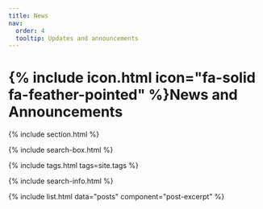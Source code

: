 ```yaml
---
title: News
nav:
  order: 4
  tooltip: Updates and announcements
---
```


# {% include icon.html icon="fa-solid fa-feather-pointed" %}News and Announcements

{% include section.html %}

{% include search-box.html %}

{% include tags.html tags=site.tags %}

{% include search-info.html %}

{% include list.html data="posts" component="post-excerpt" %}
